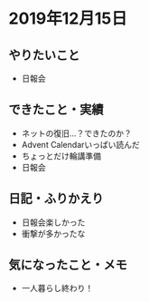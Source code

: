 # 2019年12月15日

## やりたいこと

- 日報会

## できたこと・実績

- ネットの復旧...？できたのか？
- Advent Calendarいっぱい読んだ
- ちょっとだけ輪講準備
- 日報会

## 日記・ふりかえり

- 日報会楽しかった
- 衝撃が多かったな

## 気になったこと・メモ

- 一人暮らし終わり！
